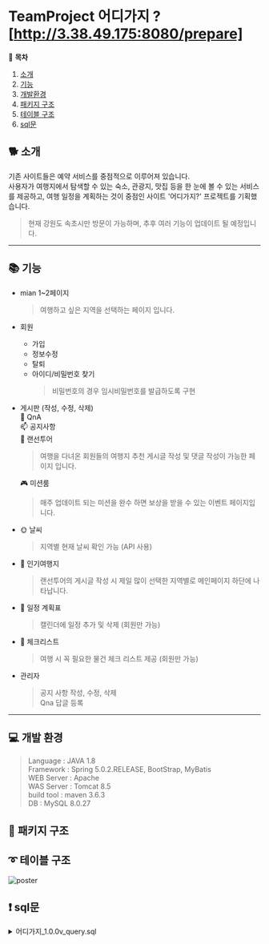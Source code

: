 # TeamProject 어디가지 ?  [http://3.38.49.175:8080/prepare]


:banana: **목차** 
1. [소개](#소개)
2. [기능](#기능)
3. [개발환경](#개발환경)
4. [패키지 구조](#패키지-구조) 
5. [테이블 구조 ](#테이블-구조) 
6. [sql문](#sql문) 

## :dog2: 소개  

기존 사이트들은 예약 서비스를 중점적으로 이루어져 있습니다.  
사용자가 여행지에서 탐색할 수 있는 숙소, 관광지, 맛집 등을 한 눈에 볼 수 있는 서비스를 제공하고, 여행 일정을 계획하는 것이 중점인 사이트 '어디가지?' 프로젝트를 기획했습니다. 
  
  > 현재 강원도 속초시만 방문이 가능하며, 추후 여러 기능이 업데이트 될 예정입니다.  
<hr/> 

## :books: 기능 

 * mian 1~2페이지 
   > 여행하고 싶은 지역을 선택하는 페이지 입니다. 

  * 회원  
     - 가입  
     - 정보수정  
     - 탈퇴  
     - 아이디/비밀번호 찾기
       > 비밀번호의 경우 임시비밀번호를 발급하도록 구현
       

  * 게시판  (작성, 수정, 삭제)  
    :taxi: QnA  
    :mailbox: 공지사항  
    :calendar: 랜선투어  
    > 여행을 다녀온 회원들의 여행지 추천 게시글 작성 및 댓글 작성이 가능한 페이지 입니다.  
    
    :video_game: 미션룸    
     >  매주 업데이트 되는 미션을 완수 하면 보상을 받을 수 있는 이벤트 페이지입니다.   
     

* :sun_with_face: 날씨  
     >   지역별 현재 날씨 확인 가능 (API 사용)

 *   :statue_of_liberty: 인기여행지     
     > 랜선투어의 게시글 작성 시 제일 많이 선택한 지역별로 메인페이지 하단에 나타납니다.   


*    :calendar: 일정 계획표  
     > 캘린더에 일정 추가 및 삭제 (회원만 가능)   

*    :calendar: 체크리스트  
      > 여행 시 꼭 필요한 물건 체크 리스트 제공 (회원만 가능)  

* 관리자
    > 공지 사항 작성, 수정, 삭제  
    > Qna 답글 등록



<hr/> 




## :computer: 개발 환경  
>Language : JAVA 1.8  
Framework : Spring 5.0.2.RELEASE, BootStrap, MyBatis  
WEB Server : Apache  
WAS Server : Tomcat 8.5  
build tool : maven 3.6.3  
DB : MySQL 8.0.27

## :open_file_folder: 패키지 구조 

## :curly_loop: 테이블 구조   
![poster](./image.png)



## :heavy_exclamation_mark: sql문
<details>
<summary>어디가지_1.0.0v_query.sql</summary>
<div markdown="1">

-- MySQL Script generated by MySQL Workbench
-- Wed Mar  2 11:20:05 2022
-- Model: New Model    Version: 1.0
-- MySQL Workbench Forward Engineering

SET @OLD_UNIQUE_CHECKS=@@UNIQUE_CHECKS, UNIQUE_CHECKS=0;
SET @OLD_FOREIGN_KEY_CHECKS=@@FOREIGN_KEY_CHECKS, FOREIGN_KEY_CHECKS=0;
SET @OLD_SQL_MODE=@@SQL_MODE, SQL_MODE='ONLY_FULL_GROUP_BY,STRICT_TRANS_TABLES,NO_ZERO_IN_DATE,NO_ZERO_DATE,ERROR_FOR_DIVISION_BY_ZERO,NO_ENGINE_SUBSTITUTION';

-- -----------------------------------------------------
-- Schema db8
-- -----------------------------------------------------

-- -----------------------------------------------------
-- Schema db8
-- -----------------------------------------------------
CREATE SCHEMA IF NOT EXISTS `db8` DEFAULT CHARACTER SET utf8 ;
USE `db8` ;

-- -----------------------------------------------------
-- Table `db8`.`member`
-- -----------------------------------------------------
CREATE TABLE IF NOT EXISTS `db8`.`member` (
  `no` INT NOT NULL AUTO_INCREMENT,
  `id` VARCHAR(50) NOT NULL,
  `password` VARCHAR(150) NOT NULL,
  `name` VARCHAR(45) NOT NULL,
  `tel` VARCHAR(50) NULL,
  `email` VARCHAR(100) NULL,
  `gender` VARCHAR(10) NULL,
  `rdate` TIMESTAMP NOT NULL DEFAULT CURRENT_TIMESTAMP,
  `profile` LONGBLOB NULL,
  PRIMARY KEY (`no`),
  UNIQUE INDEX `userid_UNIQUE` (`id` ASC) VISIBLE)
ENGINE = InnoDB;


-- -----------------------------------------------------
-- Table `db8`.`schedule`
-- -----------------------------------------------------
CREATE TABLE IF NOT EXISTS `db8`.`schedule` (
  `sno` INT NOT NULL AUTO_INCREMENT,
  `subject` VARCHAR(45) NULL,
  `startDate` VARCHAR(50) NULL,
  `EndDate` VARCHAR(50) NULL,
  `memo` LONGTEXT NULL,
  `user_no` INT NOT NULL,
  PRIMARY KEY (`sno`),
  INDEX `fk_schedule_user_idx` (`user_no` ASC) VISIBLE,
  CONSTRAINT `fk_schedule_user`
    FOREIGN KEY (`user_no`)
    REFERENCES `db8`.`member` (`no`)
    ON DELETE CASCADE
    ON UPDATE CASCADE)
ENGINE = InnoDB;


-- -----------------------------------------------------
-- Table `db8`.`checklist`
-- -----------------------------------------------------
CREATE TABLE IF NOT EXISTS `db8`.`checklist` (
  `chno` INT NOT NULL AUTO_INCREMENT,
  `id` TINYINT(1) NULL,
  `creditcardcash` TINYINT(1) NULL,
  `charger` TINYINT(1) NULL,
  `portablecharger` TINYINT(1) NULL,
  `mask` TINYINT(1) NULL,
  `umbrella` TINYINT(1) NULL,
  `camera` TINYINT(1) NULL,
  `cloth` TINYINT(1) NULL,
  `pajamas` TINYINT(1) NULL,
  `underwear` TINYINT(1) NULL,
  `socks` TINYINT(1) NULL,
  `toothbrush` TINYINT(1) NULL,
  `showersupplies` TINYINT(1) NULL,
  `cosmetics` TINYINT(1) NULL,
  `dryer` TINYINT(1) NULL,
  `shaver` TINYINT(1) NULL,
  `emergencymedicine` TINYINT(1) NULL,
  `tissue` TINYINT(1) NULL,
  `eyepatch` TINYINT(1) NULL,
  `neckpillow` TINYINT(1) NULL,
  `blanket` TINYINT(1) NULL,
  `user_no` INT NOT NULL,
  `firstlistblank` VARCHAR(150) NULL,
  `secondlistblank` VARCHAR(150) NULL,
  `thirdlistblank` VARCHAR(150) NULL,
  `fourthlistblank` VARCHAR(150) NULL,
  `memojang` LONGTEXT NULL,
  PRIMARY KEY (`chno`),
  INDEX `fk_checklist_user1_idx` (`user_no` ASC) VISIBLE,
  CONSTRAINT `fk_checklist_user1`
    FOREIGN KEY (`user_no`)
    REFERENCES `db8`.`member` (`no`)
    ON DELETE CASCADE
    ON UPDATE CASCADE)
ENGINE = InnoDB;


-- -----------------------------------------------------
-- Table `db8`.`notice`
-- -----------------------------------------------------
CREATE TABLE IF NOT EXISTS `db8`.`notice` (
  `n_no` INT NOT NULL AUTO_INCREMENT,
  `title` VARCHAR(150) NULL,
  `contents` LONGTEXT NULL,
  `views` INT NULL DEFAULT 0,
  `date` TIMESTAMP NULL,
  `user_no` INT NOT NULL,
  PRIMARY KEY (`n_no`),
  INDEX `fk_notice_user1_idx` (`user_no` ASC) VISIBLE,
  CONSTRAINT `fk_notice_user1`
    FOREIGN KEY (`user_no`)
    REFERENCES `db8`.`member` (`no`)
    ON DELETE CASCADE
    ON UPDATE CASCADE)
ENGINE = InnoDB;


-- -----------------------------------------------------
-- Table `db8`.`qnaboard`
-- -----------------------------------------------------
CREATE TABLE IF NOT EXISTS `db8`.`qnaboard` (
  `no` INT NOT NULL AUTO_INCREMENT,
  `title` VARCHAR(170) NULL,
  `contents` LONGTEXT NULL,
  `writer` INT NOT NULL,
  `rdate` TIMESTAMP NOT NULL DEFAULT CURRENT_TIMESTAMP,
  `views` INT NOT NULL DEFAULT 0,
  PRIMARY KEY (`no`),
  INDEX `fk_qna_user1_idx` (`writer` ASC) VISIBLE,
  CONSTRAINT `fk_qna_user1`
    FOREIGN KEY (`writer`)
    REFERENCES `db8`.`member` (`no`)
    ON DELETE CASCADE
    ON UPDATE CASCADE)
ENGINE = InnoDB;


-- -----------------------------------------------------
-- Table `db8`.`city`
-- -----------------------------------------------------
CREATE TABLE IF NOT EXISTS `db8`.`city` (
  `cno` INT NOT NULL AUTO_INCREMENT,
  `cname` VARCHAR(45) NULL,
  PRIMARY KEY (`cno`))
ENGINE = InnoDB;


-- -----------------------------------------------------
-- Table `db8`.`local`
-- -----------------------------------------------------
CREATE TABLE IF NOT EXISTS `db8`.`local` (
  `lno` INT NOT NULL AUTO_INCREMENT,
  `lname` VARCHAR(50) NULL,
  `city_cno` INT NOT NULL,
  `x` VARCHAR(45) NOT NULL,
  `y` VARCHAR(45) NOT NULL,
  PRIMARY KEY (`lno`),
  INDEX `fk_local_city1_idx` (`city_cno` ASC) VISIBLE,
  CONSTRAINT `fk_local_city1`
    FOREIGN KEY (`city_cno`)
    REFERENCES `db8`.`city` (`cno`)
    ON DELETE NO ACTION
    ON UPDATE NO ACTION)
ENGINE = InnoDB;


-- -----------------------------------------------------
-- Table `db8`.`qna`
-- -----------------------------------------------------
CREATE TABLE IF NOT EXISTS `db8`.`qna` (
  `no` INT NOT NULL,
  `contents` LONGTEXT NOT NULL,
  `rdate` TIMESTAMP NOT NULL DEFAULT CURRENT_TIMESTAMP,
  PRIMARY KEY (`no`),
  CONSTRAINT `fk_qna_qnaboard1`
    FOREIGN KEY (`no`)
    REFERENCES `db8`.`qnaboard` (`no`)
    ON DELETE CASCADE
    ON UPDATE CASCADE)
ENGINE = InnoDB;


-- -----------------------------------------------------
-- Table `db8`.`tourboard`
-- -----------------------------------------------------
CREATE TABLE IF NOT EXISTS `db8`.`tourboard` (
  `no` INT NOT NULL AUTO_INCREMENT,
  `title` VARCHAR(100) NULL,
  `contents` LONGTEXT NULL,
  `rdate` TIMESTAMP NULL DEFAULT CURRENT_TIMESTAMP,
  `views` INT NULL DEFAULT 0,
  `writer` INT NOT NULL,
  `tourlocal` VARCHAR(100) NULL,
  PRIMARY KEY (`no`),
  INDEX `fk_tourboard_member1_idx` (`writer` ASC) VISIBLE,
  CONSTRAINT `fk_tourboard_member1`
    FOREIGN KEY (`writer`)
    REFERENCES `db8`.`member` (`no`)
    ON DELETE CASCADE
    ON UPDATE CASCADE)
ENGINE = InnoDB;


-- -----------------------------------------------------
-- Table `db8`.`tourreply`
-- -----------------------------------------------------
CREATE TABLE IF NOT EXISTS `db8`.`tourreply` (
  `no` INT NOT NULL AUTO_INCREMENT,
  `tno` INT NOT NULL,
  `reg_date` TIMESTAMP NOT NULL DEFAULT current_timestamp,
  `edit_date` TIMESTAMP NOT NULL DEFAULT current_timestamp,
  `writername` VARCHAR(100) NOT NULL,
  `content` VARCHAR(405) NULL,
  PRIMARY KEY (`no`),
  INDEX `fk_tourreply_tourboard1_idx` (`tno` ASC) VISIBLE,
  INDEX `fk_tourreply_member1_idx` (`writername` ASC) VISIBLE,
  CONSTRAINT `fk_tourreply_tourboard1`
    FOREIGN KEY (`tno`)
    REFERENCES `db8`.`tourboard` (`no`)
    ON DELETE CASCADE
    ON UPDATE CASCADE,
  CONSTRAINT `fk_tourreply_member1`
    FOREIGN KEY (`writername`)
    REFERENCES `db8`.`member` (`id`)
    ON DELETE CASCADE
    ON UPDATE CASCADE)
ENGINE = InnoDB;


-- -----------------------------------------------------
-- Table `db8`.`mission`
-- -----------------------------------------------------
CREATE TABLE IF NOT EXISTS `db8`.`mission` (
  `no` INT NOT NULL AUTO_INCREMENT,
  `title` VARCHAR(145) NULL,
  `contents` LONGTEXT NULL,
  `writer` INT NULL,
  `profile` LONGBLOB NULL,
  `date` TIMESTAMP NULL,
  `views` INT NULL,
  PRIMARY KEY (`no`),
  INDEX `fk_mission_member1_idx` (`writer` ASC) VISIBLE,
  CONSTRAINT `fk_mission_member1`
    FOREIGN KEY (`writer`)
    REFERENCES `db8`.`member` (`no`)
    ON DELETE CASCADE
    ON UPDATE CASCADE)
ENGINE = InnoDB;


SET SQL_MODE=@OLD_SQL_MODE;
SET FOREIGN_KEY_CHECKS=@OLD_FOREIGN_KEY_CHECKS;
SET UNIQUE_CHECKS=@OLD_UNIQUE_CHECKS;


</div>
</details>




  




